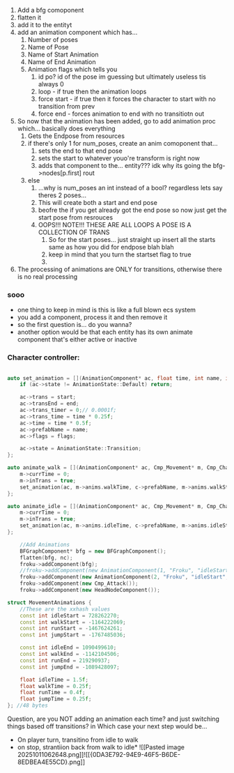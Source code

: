 1. Add a bfg comoponent
2. flatten it
3. add it to the entityt
4. add an animation component which has...
	1. Number of poses
	2. Name of Pose
	3. Name of Start Animation
	4. Name of End Animation
	5. Animation flags which tells you
		1. id po? id of the pose im guessing but ultimately useless tis always 0
		2. loop - if true then the animation loops
		3. force start - if true then it forces the character to start with no transition from prev 
		4. force end - forces animation to end with no transitiotn out
5. So now that the animation has been added, go to add animation proc which... basically does everything
	1. Gets the Endpose from resources
	2. if there's only 1 for num_poses, create an anim comoponent that...
		1. sets the end to that end pose
		2. sets the start to whatever youo're transform is right now
		3. adds that component to the... entity??? idk why its going the bfg->nodes[p.first] rout
	3. else 
		1. ...why is num_poses an int instead of a bool? regardless lets say theres 2 poses...
		2. This will create both a start and end pose
		3. beofre the if you get already got the end pose so now just get the start pose from resrouces
		4. OOPS!!! NOTE!!! THESE ARE ALL LOOPS A POSE IS A COLLECTION OF TRANS
			1. So for the start poses... just straight up insert all the starts same as how you did for endpose blah blah 
			2. keep in mind that you turn the startset flag to true
			3. 
6. The processing of animations are ONLY for transitions, otherwise there is no real processing

### sooo
* one thing to keep in mind is this is like a full blown ecs system
* you add a component, process it and then remove it
* so the first question is... do you wanna?
* another option would be that each entity has its own animate component that's either active or inactive


### Character controller:
```c++

auto set_animation = [](AnimationComponent* ac, float time, int name, int start, int end, AnimFlags flags) {
	if (ac->state != AnimationState::Default) return;

	ac->trans = start;
	ac->transEnd = end;
	ac->trans_timer = 0;// 0.0001f;
	ac->trans_time = time * 0.25f;
	ac->time = time * 0.5f;
	ac->prefabName = name;
	ac->flags = flags;

	ac->state = AnimationState::Transition;
};
```

```c++
auto animate_walk = [](AnimationComponent* ac, Cmp_Movement* m, Cmp_Character* c) {
	m->currTime = 0;
	m->inTrans = true;
	set_animation(ac, m->anims.walkTime, c->prefabName, m->anims.walkStart, m->anims.walkEnd, AnimFlags(0, 1, 1, 0));
};

auto animate_idle = [](AnimationComponent* ac, Cmp_Movement* m, Cmp_Character* c) {
	m->currTime = 0;
	m->inTrans = true;
	set_animation(ac, m->anims.idleTime, c->prefabName, m->anims.idleStart, m->anims.idleEnd, AnimFlags(0, 1, 1, 0));
};
```

```c++
	//Add Animations
	BFGraphComponent* bfg = new BFGraphComponent();
	flatten(bfg, nc);
	froku->addComponent(bfg);
	//froku->addComponent(new AnimationComponent(1, "Froku", "idleStart", AnimFlags(0, 1, 1, 0)));
	froku->addComponent(new AnimationComponent(2, "Froku", "idleStart", "idleEnd", AnimFlags(0, 1, 1, 1)));
	froku->addComponent(new Cmp_Attack());
	froku->addComponent(new HeadNodeComponent());
```

``` c++
struct MovementAnimations {
	//These are the xxhash values 
	const int idleStart = 728262270;
	const int walkStart = -1164222069;
	const int runStart = -1467624261;
	const int jumpStart = -1767485036;

	const int idleEnd = 1090499610;
	const int walkEnd = -1142104506;
	const int runEnd = 219290937;
	const int jumpEnd = -1089428097;

	float idleTime = 1.5f;
	float walkTime = 0.25f;
	float runTime = 0.4f;
	float jumpTime = 0.25f;
}; //48 bytes
```


Question, are you NOT adding an animation each time? and just switching things based off transitions?
in Which case your next step would be...
* On player turn, transitino from idle to walk
* on stop, strantiion back from walk to idle*
![[Pasted image 20251011062648.png]]![[{0DA3E792-94E9-46F5-B6DE-8EDBEA4E55CD}.png]]